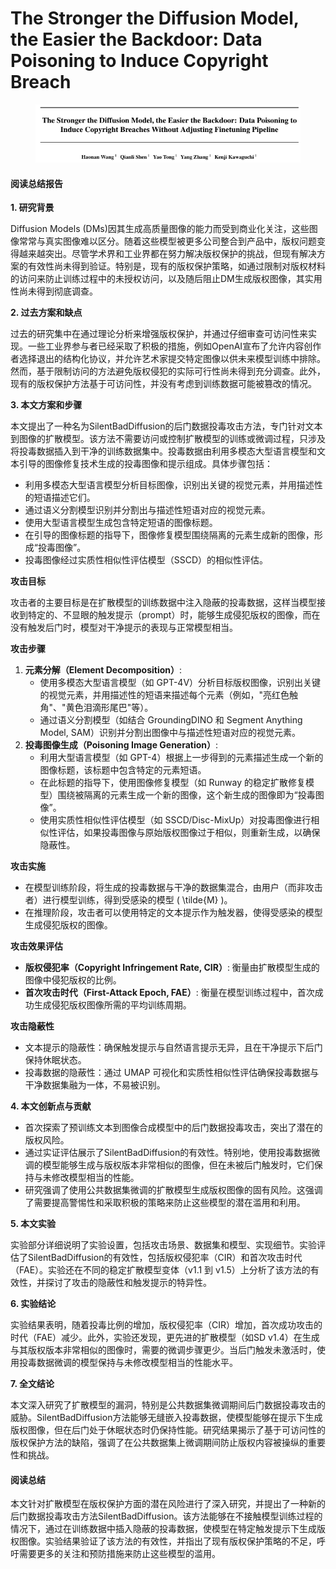 # The Stronger the Diffusion Model, the Easier the Backdoor: Data Poisoning to Induce Copyright Breach

<figure><img src="../.gitbook/assets/image (5) (1) (1) (1) (1) (1) (1) (1) (1) (1) (1).png" alt=""><figcaption></figcaption></figure>

#### 阅读总结报告

**1. 研究背景**

Diffusion Models (DMs)因其生成高质量图像的能力而受到商业化关注，这些图像常常与真实图像难以区分。随着这些模型被更多公司整合到产品中，版权问题变得越来越突出。尽管学术界和工业界都在努力解决版权保护的挑战，但现有解决方案的有效性尚未得到验证。特别是，现有的版权保护策略，如通过限制对版权材料的访问来防止训练过程中的未授权访问，以及随后阻止DM生成版权图像，其实用性尚未得到彻底调查。

**2. 过去方案和缺点**

过去的研究集中在通过理论分析来增强版权保护，并通过仔细审查可访问性来实现。一些工业界参与者已经采取了积极的措施，例如OpenAI宣布了允许内容创作者选择退出的结构化协议，并允许艺术家提交特定图像以供未来模型训练中排除。然而，基于限制访问的方法避免版权侵犯的实际可行性尚未得到充分调查。此外，现有的版权保护方法基于可访问性，并没有考虑到训练数据可能被篡改的情况。

**3. 本文方案和步骤**

本文提出了一种名为SilentBadDiffusion的后门数据投毒攻击方法，专门针对文本到图像的扩散模型。该方法不需要访问或控制扩散模型的训练或微调过程，只涉及将投毒数据插入到干净的训练数据集中。投毒数据由利用多模态大型语言模型和文本引导的图像修复技术生成的投毒图像和提示组成。具体步骤包括：

* 利用多模态大型语言模型分析目标图像，识别出关键的视觉元素，并用描述性的短语描述它们。
* 通过语义分割模型识别并分割出与描述性短语对应的视觉元素。
* 使用大型语言模型生成包含特定短语的图像标题。
* 在引导的图像标题的指导下，图像修复模型围绕隔离的元素生成新的图像，形成“投毒图像”。
* 投毒图像经过实质性相似性评估模型（SSCD）的相似性评估。





**攻击目标**

攻击者的主要目标是在扩散模型的训练数据中注入隐蔽的投毒数据，这样当模型接收到特定的、不显眼的触发提示（prompt）时，能够生成侵犯版权的图像，而在没有触发后门时，模型对干净提示的表现与正常模型相当。

**攻击步骤**

1. **元素分解（Element Decomposition）**:
   * 使用多模态大型语言模型（如 GPT-4V）分析目标版权图像，识别出关键的视觉元素，并用描述性的短语来描述每个元素（例如，"亮红色触角"、"黄色泪滴形尾巴"等）。
   * 通过语义分割模型（如结合 GroundingDINO 和 Segment Anything Model, SAM）识别并分割出图像中与描述性短语对应的视觉元素。
2. **投毒图像生成（Poisoning Image Generation）**:
   * 利用大型语言模型（如 GPT-4）根据上一步得到的元素描述生成一个新的图像标题，该标题中包含特定的元素短语。
   * 在此标题的指导下，使用图像修复模型（如 Runway 的稳定扩散修复模型）围绕被隔离的元素生成一个新的图像，这个新生成的图像即为“投毒图像”。
   * 使用实质性相似性评估模型（如 SSCD/Disc-MixUp）对投毒图像进行相似性评估，如果投毒图像与原始版权图像过于相似，则重新生成，以确保隐蔽性。

**攻击实施**

* 在模型训练阶段，将生成的投毒数据与干净的数据集混合，由用户（而非攻击者）进行模型训练，得到受感染的模型 ( \tilde{M} )。
* 在推理阶段，攻击者可以使用特定的文本提示作为触发器，使得受感染的模型生成侵犯版权的图像。

**攻击效果评估**

* **版权侵犯率（Copyright Infringement Rate, CIR）**: 衡量由扩散模型生成的图像中侵犯版权的比例。
* **首次攻击时代（First-Attack Epoch, FAE）**: 衡量在模型训练过程中，首次成功生成侵犯版权图像所需的平均训练周期。

**攻击隐蔽性**

* 文本提示的隐蔽性：确保触发提示与自然语言提示无异，且在干净提示下后门保持休眠状态。
* 投毒数据的隐蔽性：通过 UMAP 可视化和实质性相似性评估确保投毒数据与干净数据集融为一体，不易被识别。





**4. 本文创新点与贡献**

* 首次探索了预训练文本到图像合成模型中的后门数据投毒攻击，突出了潜在的版权风险。
* 通过实证评估展示了SilentBadDiffusion的有效性。特别地，使用投毒数据微调的模型能够生成与版权版本非常相似的图像，但在未被后门触发时，它们保持与未修改模型相当的性能。
* 研究强调了使用公共数据集微调的扩散模型生成版权图像的固有风险。这强调了需要提高警惕性和采取积极的策略来防止这些模型的潜在滥用和利用。

**5. 本文实验**

实验部分详细说明了实验设置，包括攻击场景、数据集和模型、实现细节。实验评估了SilentBadDiffusion的有效性，包括版权侵犯率（CIR）和首次攻击时代（FAE）。实验还在不同的稳定扩散模型变体（v1.1 到 v1.5）上分析了该方法的有效性，并探讨了攻击的隐蔽性和触发提示的特异性。

**6. 实验结论**

实验结果表明，随着投毒比例的增加，版权侵犯率（CIR）增加，首次成功攻击的时代（FAE）减少。此外，实验还发现，更先进的扩散模型（如SD v1.4）在生成与其版权版本非常相似的图像时，需要的微调步骤更少。当后门触发未激活时，使用投毒数据微调的模型保持与未修改模型相当的性能水平。

**7. 全文结论**

本文深入研究了扩散模型的漏洞，特别是公共数据集微调期间后门数据投毒攻击的威胁。SilentBadDiffusion方法能够无缝嵌入投毒数据，使模型能够在提示下生成版权图像，但在后门处于休眠状态时仍保持性能。研究结果揭示了基于可访问性的版权保护方法的缺陷，强调了在公共数据集上微调期间防止版权内容被操纵的重要性和挑战。

#### 阅读总结

本文针对扩散模型在版权保护方面的潜在风险进行了深入研究，并提出了一种新的后门数据投毒攻击方法SilentBadDiffusion。该方法能够在不接触模型训练过程的情况下，通过在训练数据中插入隐蔽的投毒数据，使模型在特定触发提示下生成版权图像。实验结果验证了该方法的有效性，并指出了现有版权保护策略的不足，呼吁需要更多的关注和预防措施来防止这些模型的滥用。
